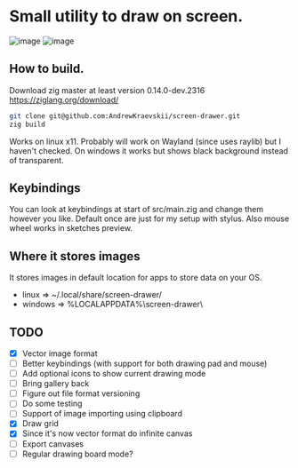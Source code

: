 # Small utility to draw on screen. 

![image](https://github.com/user-attachments/assets/475bd9d5-c0b3-4813-8ce4-9ce323167a71)
![image](https://github.com/user-attachments/assets/b615b390-e052-454c-818d-2f139788bb91)

## How to build.
Download zig master at least version 0.14.0-dev.2316 https://ziglang.org/download/
```sh
git clone git@github.com:AndrewKraevskii/screen-drawer.git
zig build
```
Works on linux x11. Probably will work on Wayland (since uses raylib) but I haven't checked. On windows it works but shows black background instead of transparent.

## Keybindings
You can look at keybindings at start of src/main.zig and change them however you like. Default once are just for my setup with stylus. Also mouse wheel works in sketches preview.

## Where it stores images
It stores images in default location for apps to store data on your OS.
- linux => ~/.local/share/screen-drawer/
- windows => %LOCALAPPDATA%\\screen-drawer\\



## TODO
- [x] Vector image format
- [ ] Better keybindings (with support for both drawing pad and mouse)
- [ ] Add optional icons to show current drawing mode
- [ ] Bring gallery back
- [ ] Figure out file format versioning
- [ ] Do some testing
- [ ] Support of image importing using clipboard
- [x] Draw grid
- [x] Since it's now vector format do infinite canvas
- [ ] Export canvases
- [ ] Regular drawing board mode?
